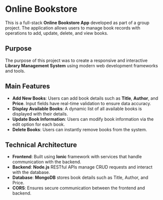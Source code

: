 # Online Bookstore

This is a full-stack **Online Bookstore App** developed as part of a group project. The application allows users to manage book records with operations to add, update, delete, and view books.

## Purpose
The purpose of this project was to create a responsive and interactive **Library Management System** using modern web development frameworks and tools.

## Main Features
- **Add New Books**: Users can add book details such as **Title**, **Author**, and **Price**. Input fields have real-time validation to ensure data accuracy.
- **Display Available Books**: A dynamic list of all available books is displayed with their details.
- **Update Book Information**: Users can modify book information via the edit option for each book.
- **Delete Books**: Users can instantly remove books from the system.

## Technical Architecture
- **Frontend**: Built using **Ionic** framework with services that handle communication with the backend.
- **Backend**: **Node.js** RESTful APIs manage CRUD requests and interact with the database.
- **Database**: **MongoDB** stores book details such as Title, Author, and Price.
- **CORS**: Ensures secure communication between the frontend and backend.
